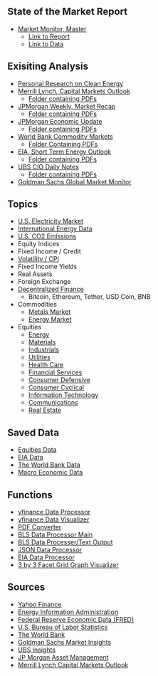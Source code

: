 ## State of the Market Report
- [Market Monitor, Master](https://github.com/aangelsalazarr/SoM-Report/blob/main/el_mercado/market_monitor_master.py)
    - [Link to Report](https://github.com/aangelsalazarr/SoM-Report/tree/main/el_mercado/data_visuals)
    - [Link to Data](https://github.com/aangelsalazarr/SoM-Report/tree/main/el_mercado/data_files)

## Exisiting Analysis
- [Personal Research on Clean Energy](https://github.com/aangelsalazarr/SoM-Report/tree/main/black_box/motivations_and_readings)
- [Merrill Lynch, Capital Markets Outlook](https://github.com/aangelsalazarr/SoM-Report/blob/main/outlooks_and_insights/merrill_cmo.py)
    - [Folder containing PDFs](https://github.com/aangelsalazarr/SoM-Report/tree/main/outlooks_and_insights/merrill_capital_markets_outlook)
- [JPMorgan Weekly, Market Recap](https://github.com/aangelsalazarr/SoM-Report/blob/main/outlooks_and_insights/jpm_weekly_market_recap.py)
    - [Folder containing PDFs]()
- [JPMorgan Economic Update](https://github.com/aangelsalazarr/SoM-Report/blob/main/outlooks_and_insights/jpm_economic_update.py)
    - [Folder containing PDFs]()
- [World Bank Commodity Markets](https://github.com/aangelsalazarr/SoM-Report/blob/main/outlooks_and_insights/wb_commodity_market_outlook.py)
    - [Folder Containing PDFs](https://github.com/aangelsalazarr/SoM-Report/tree/main/outlooks_and_insights/wb_commodity_markets_outlook)
- [EIA, Short Term Energy Outlook](https://github.com/aangelsalazarr/SoM-Report/blob/main/outlooks_and_insights/eia_seo.py)
    - [Folder containing PDFs](https://github.com/aangelsalazarr/SoM-Report/tree/main/outlooks_and_insights/eia_short_term_energy_outlook)
- [UBS CIO Daily Notes](https://github.com/aangelsalazarr/SoM-Report/blob/main/outlooks_and_insights/ubs_cio_daily_update.py)
    - [Folder containing PDFs](https://github.com/aangelsalazarr/SoM-Report/tree/main/outlooks_and_insights/ubs_cio_daily_update)
- [Goldman Sachs Global Market Monitor](https://github.com/aangelsalazarr/SoM-Report/blob/main/outlooks_and_insights/gs_market_monitor.py)

## Topics
- [U.S. Electricity Market](https://github.com/aangelsalazarr/SoM-Report/blob/main/electricity_markets/electricityMarkets.py)
- [International Energy Data](https://github.com/aangelsalazarr/SoM-Report/blob/main/energy_information_administration/international_energy_eia_data.py)
- [U.S. CO2 Emissions](https://github.com/aangelsalazarr/SoM-Report/blob/main/energy_information_administration/emissions_data.py)
- Equity Indices
- Fixed Income / Credit
- [Volatility / CPI](https://github.com/aangelsalazarr/SoM-Report/blob/main/macroeconomics/volatility_and_cpi.py)
- Fixed Income Yields
- Real Assets
- Foreign Exchange
- [Decentralized Finance](https://github.com/aangelsalazarr/SoM-Report/blob/main/financial_markets/decentralized_finance.py)
    - Bitcoin, Ethereum, Tether, USD Coin, BNB
- Commodities
    - [Metals Market]()
    - [Energy Market]()
- Equities
    - [Energy](https://github.com/aangelsalazarr/SoM-Report/blob/main/financial_markets/equities_energy.py)
    - [Materials](https://github.com/aangelsalazarr/SoM-Report/blob/main/financial_markets/equities_materials.py)
    - [Industrials](https://github.com/aangelsalazarr/SoM-Report/blob/main/financial_markets/equities_indsutrials.py)
    - [Utilities](https://github.com/aangelsalazarr/SoM-Report/blob/main/financial_markets/equities_utilities.py)
    - [Health Care](https://github.com/aangelsalazarr/SoM-Report/blob/main/financial_markets/equities_healthcare.py)
    - [Financial Services](https://github.com/aangelsalazarr/SoM-Report/blob/main/financial_markets/equities_financial.py)
    - [Consumer Defensive](https://github.com/aangelsalazarr/SoM-Report/blob/main/financial_markets/equities_consumer_defensive.py)
    - [Consumer Cyclical](https://github.com/aangelsalazarr/SoM-Report/blob/main/financial_markets/equities_consumer_cyclical.py)
    - [Information Technology](https://github.com/aangelsalazarr/SoM-Report/blob/main/financial_markets/equities_technology.py)
    - [Communications](https://github.com/aangelsalazarr/SoM-Report/blob/main/financial_markets/equities_communications.py)
    - [Real Estate](https://github.com/aangelsalazarr/SoM-Report/blob/main/financial_markets/equities_real_estate.py)

## Saved Data
- [Equities Data](https://github.com/aangelsalazarr/SoM-Report/tree/main/financial_markets/data_files)
- [EIA Data](https://github.com/aangelsalazarr/SoM-Report/tree/main/energy_information_administration/data_files)
- [The World Bank Data]()
- [Macro Economic Data](https://github.com/aangelsalazarr/SoM-Report/tree/main/macroeconomics/data_files)

## Functions
- [yfinance Data Processor](https://github.com/aangelsalazarr/SoM-Report/blob/main/black_box/yfinance_data_processor.py)
- [yfinance Data Visualizer](https://github.com/aangelsalazarr/SoM-Report/blob/main/black_box/yfinance_visual_processor.py)
- [PDF Converter](https://github.com/aangelsalazarr/SoM-Report/blob/main/black_box/pdfConverter.py)
- [BLS Data Processor Main](https://github.com/aangelsalazarr/SoM-Report/blob/main/black_box/bls_data_processor.py)
- [BLS Data Processer/Text Output](https://github.com/aangelsalazarr/SoM-Report/blob/main/black_box/bls_data_processor_2.py)
- [JSON Data Processor](https://github.com/aangelsalazarr/SoM-Report/blob/main/black_box/json_data_parser.py)
- [EIA Data Processor](https://github.com/aangelsalazarr/SoM-Report/blob/main/black_box/eia_data_processor.py)
- [3 by 3 Facet Grid Graph Visualizer](https://github.com/aangelsalazarr/SoM-Report/blob/main/black_box/three_by_three_grapher.py)

## Sources
- [Yahoo Finance](https://finance.yahoo.com/)
- [Energy Information Administration](https://www.eia.gov/)
- [Federal Reserve Economic Data (FRED)](https://fred.stlouisfed.org/)
- [U.S. Bureau of Labor Statistics](https://www.bls.gov/)
- [The World Bank](https://data.worldbank.org/)
- [Goldman Sachs Market Insights](https://www.gsam.com/content/gsam/us/en/advisors/market-insights.html)
- [UBS Insights](https://www.ubs.com/global/en/wealth-management/insights/chief-investment-office/house-view/daily.html)
- [JP Morgan Asset Management](https://am.jpmorgan.com/us/en/asset-management/adv/insights/market-insights/market-updates/weekly-market-recap/)
- [Merrill Lynch Capital Markets Outlook](https://www.ml.com/capital-market-outlook.html)
